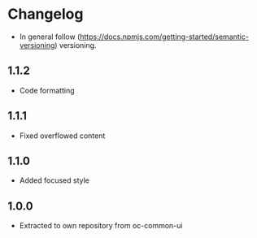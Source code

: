 # Changelog

* In general follow (https://docs.npmjs.com/getting-started/semantic-versioning) versioning.

## 1.1.2
* Code formatting

## 1.1.1
* Fixed overflowed content

## 1.1.0
* Added focused style

## 1.0.0
* Extracted to own repository from oc-common-ui
